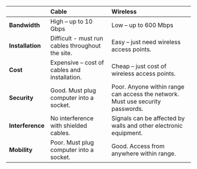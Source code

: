|  | Cable |Wireless |
| :------ | :----------- |:----------- |
| **Bandwidth**   | High – up to 10 Gbps |Low – up to 600 Mbps|
| **Installation**   |Difficult - must run cables throughout the site.|Easy – just need wireless access points.|
| **Cost**   | Expensive – cost of cables and installation. |Cheap – just cost of wireless access points.|
| **Security**   | Good. Must plug computer into a socket. |Poor. Anyone within range can access the network. Must use security passwords.|
| **Interference**   | No interference with shielded cables. |Signals can be affected by walls and other electronic equipment.|
| **Mobility**   | Poor. Must plug computer into a socket. |Good. Access from anywhere within range. |